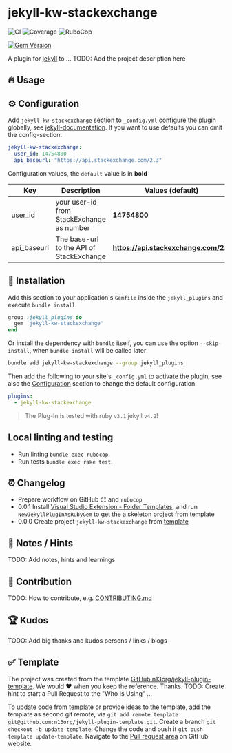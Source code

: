 # jekyll-kw-stackexchange

![CI](https://github.com/n13org/jekyll-kw-stackexchange/workflows/CI/badge.svg)
![Coverage](https://github.com/n13org/jekyll-kw-stackexchange/workflows/Coverage/badge.svg)
![RuboCop](https://github.com/n13org/jekyll-kw-stackexchange/workflows/RuboCop/badge.svg)

[![Gem Version](https://badge.fury.io/rb/jekyll-kw-stackexchange.svg)](https://badge.fury.io/rb/jekyll-kw-stackexchange)

A plugin for [jekyll][Jekyll Website] to ...
TODO: Add the project description here

## 🔥 Usage

## ⚙️ Configuration

Add `jekyll-kw-stackexchange` section to `_config.yml` configure the plugin globally, see [jekyll-documentation](https://jekyllrb.com/docs/configuration/). If you want to use defaults you can omit the config-section.

```yaml
jekyll-kw-stackexchange:
  user_id: 14754800
  api_baseurl: "https://api.stackexchange.com/2.3"
```

Configuration values, the `default` value is in **bold**

| Key | Description | Values (**default**) |
|-----|-------------|----------------------|
| user_id | your user-id from StackExchange as number | **14754800** |
| api_baseurl | The base-url to the API of StackExchange | **https://api.stackexchange.com/2.3**|

## 🚀 Installation

Add this section to your application's `Gemfile` inside the `jekyll_plugins` and execute `bundle install`

```ruby
group :jekyll_plugins do
  gem 'jekyll-kw-stackexchange'
end
```

Or install the dependency with `bundle` itself, you can use the option `--skip-install`, when `bundle install` will be called later

```sh
bundle add jekyll-kw-stackexchange --group jekyll_plugins 
```

Then add the following to your site's `_config.yml` to activate the plugin, see also the [Configuration](#%EF%B8%8F-configuration) section to change the default configuration. 

```yaml
plugins:
  - jekyll-kw-stackexchange
```

> The Plug-In is tested with ruby `v3.1` jekyll `v4.2`!


## Local linting and testing

* Run linting `bundle exec rubocop`.
* Run tests `bundle exec rake test`.

## ⏰ Changelog

* Prepare workflow on GitHub `CI` and `rubocop`
* 0.0.1 Install [Visual Studio Extension - Folder Templates](https://marketplace.visualstudio.com/items?itemName=Huuums.vscode-fast-folder-structure), and run `NewJekyllPlugInAsRubyGem` to get the a skeleton project from template
* 0.0.0 Create project `jekyll-kw-stackexchange` from [template][GitHub jekyll-plugin-template]

## 📝 Notes / Hints

TODO: Add notes, hints and learnings

## 👋 Contribution

TODO: How to contribute, e.g. [CONTRIBUTING.md](CONTRIBUTING.md)

## 🏆 Kudos

TODO: Add big thanks and kudos persons / links / blogs

## ✅ Template

The project was created from the template [GitHub n13org/jekyll-plugin-template][GitHub jekyll-plugin-template]. We would ❤️ when you keep the reference. Thanks. TODO: Create hint to start a Pull Request to the "Who Is Using" ...

To update code from template or provide ideas to the template, add the template as second git remote, via `git add remote template git@github.com:n13org/jekyll-plugin-template.git`. Create a branch `git checkout -b update-template`. Change the code and push it `git push template update-template`. Navigate to the [Pull request area](https://github.com/n13org/jekyll-plugin-template/pulls) on GitHub website.

[GitHub jekyll-plugin-template]: https://github.com/n13org/jekyll-plugin-template
[Jekyll Website]: https://jekyllrb.com/
